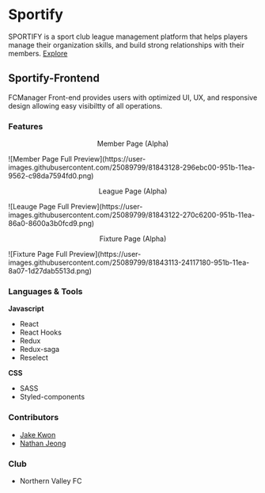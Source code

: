 # Sportify
SPORTIFY is a sport club league management platform that helps players manage their organization skills, and build strong relationships with their members. 
<a href="http://www.sportify.online"><span align="center">Explore</span></a>

## Sportify-Frontend
FCManager Front-end provides users with optimized UI, UX, and responsive design allowing easy visibiltty of all operations.

### Features
<p align="center">Member Page (Alpha)</p>
![Member Page Full Preview](https://user-images.githubusercontent.com/25089799/81843128-296ebc00-951b-11ea-9562-c98da7594fd0.png)
<p align="center">League Page (Alpha)</p>
![Leauge Page Full Preview](https://user-images.githubusercontent.com/25089799/81843122-270c6200-951b-11ea-86a0-8600a3b0fcd9.png)
<p align="center">Fixture Page (Alpha)</p>
![Fixture Page Full Preview](https://user-images.githubusercontent.com/25089799/81843113-24117180-951b-11ea-8a07-1d27dab5513d.png)

### Languages & Tools

**Javascript**
* React
* React Hooks
* Redux
* Redux-saga
* Reselect

**CSS**
* SASS
* Styled-components

### Contributors
* [Jake Kwon](https://github.com/FoxeyesJK)
* [Nathan Jeong](https://github.com/HolydayJeong)

### Club
* Northern Valley FC

